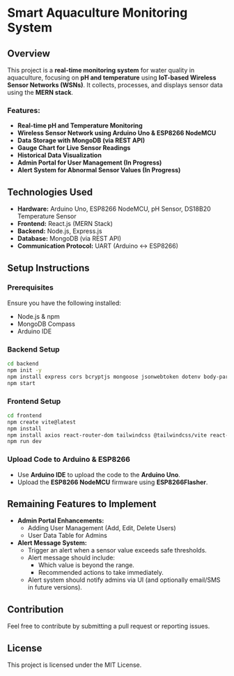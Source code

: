 # Smart Aquaculture Monitoring System

## Overview
This project is a **real-time monitoring system** for water quality in aquaculture, focusing on **pH and temperature** using **IoT-based Wireless Sensor Networks (WSNs)**. It collects, processes, and displays sensor data using the **MERN stack**.

### Features:
- **Real-time pH and Temperature Monitoring**
- **Wireless Sensor Network using Arduino Uno & ESP8266 NodeMCU**
- **Data Storage with MongoDB (via REST API)**
- **Gauge Chart for Live Sensor Readings**
- **Historical Data Visualization**
- **Admin Portal for User Management (In Progress)**
- **Alert System for Abnormal Sensor Values (In Progress)**

## Technologies Used
- **Hardware:** Arduino Uno, ESP8266 NodeMCU, pH Sensor, DS18B20 Temperature Sensor
- **Frontend:** React.js (MERN Stack)
- **Backend:** Node.js, Express.js
- **Database:** MongoDB (via REST API)
- **Communication Protocol:** UART (Arduino ↔ ESP8266)

## Setup Instructions

### Prerequisites
Ensure you have the following installed:
- Node.js & npm
- MongoDB Compass
- Arduino IDE

### Backend Setup
```sh
cd backend
npm init -y
npm install express cors bcryptjs mongoose jsonwebtoken dotenv body-parser cookie-parser nodemon nodemailer otp-generator
npm start
```

### Frontend Setup
```sh
cd frontend
npm create vite@latest
npm install
npm install axios react-router-dom tailwindcss @tailwindcss/vite react-toastify recharts lucide-react
npm run dev
```

### Upload Code to Arduino & ESP8266
- Use **Arduino IDE** to upload the code to the **Arduino Uno**.
- Upload the **ESP8266 NodeMCU** firmware using **ESP8266Flasher**.

## Remaining Features to Implement
- **Admin Portal Enhancements:**
  - Adding User Management (Add, Edit, Delete Users)
  - User Data Table for Admins
- **Alert Message System:**
  - Trigger an alert when a sensor value exceeds safe thresholds.
  - Alert message should include:
    - Which value is beyond the range.
    - Recommended actions to take immediately.
  - Alert system should notify admins via UI (and optionally email/SMS in future versions).

## Contribution
Feel free to contribute by submitting a pull request or reporting issues.

## License
This project is licensed under the MIT License.
